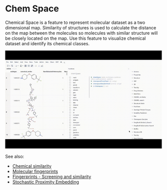 <!-- TITLE: Chem Space -->
<!-- SUBTITLE: -->

# Chem Space

Chemical Space is a feature to represent molecular dataset as a two dimensional map. Similarity of structures is used to calculate the distance on the map between the molecules so molecules with similar structure will be closely located on the map. Use this feature to visualize chemical dataset and identify its chemical classes.

![Chem Space](../../uploads/gifs/chem-space.gif "Chem Space")

See also:

  * [Chemical similarity](https://en.wikipedia.org/wiki/Chemical_similarity)
  * [Molecular fingerprints](fingerprints.md)
  * [Fingerprints - Screening and similarity](http://www.daylight.com/dayhtml/doc/theory/theory.finger.html)
  * [Stochastic Proximity Embedding](https://pdfs.semanticscholar.org/aeb7/aa3b9655838e00de12e33e64f9f1b43bb922.pdf)
